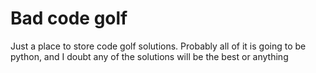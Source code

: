 # Bad code golf  
Just a place to store code golf solutions. Probably all of it is going to be python, and I doubt any of the solutions will be the best or anything